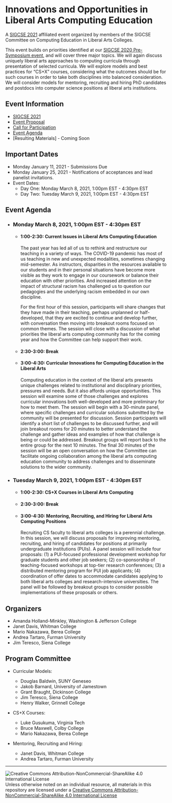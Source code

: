 # Innovations and Opportunities in Liberal Arts Computing Education

A [SIGCSE 2021](https://sigcse2021.sigcse.org) affiliated event organized by members of the SIGCSE Committee on Computing Education in Liberal Arts Colleges.

This event builds on priorities identified at our [SIGCSE 2020 Pre-Symposium event](https://computing-in-the-liberal-arts.github.io/SIGCSE2020-PreSymposium-Event/), and will cover three major topics. We will again discuss uniquely liberal arts approaches to computing curricula through presentation of selected curricula. We will explore models and best practices for “CS+X” courses, considering what the outcomes should be for such courses in order to take both disciplines into balanced consideration. We will consider models for mentoring, recruiting and hiring PhD candidates and postdocs into computer science positions at liberal arts institutions.

## Event Information

- [SIGCSE 2021](https://sigcse2021.sigcse.org)
- [Event Proposal](SIGCSE-2021-CSLA.pdf)
- [Call for Participation](CallForParticipation.md)
- [Event Agenda](#event-agenda)
- [Resulting Materials] - Coming Soon

## Important Dates

- Monday January 11, 2021 - Submissions Due
- Monday January 25, 2021 - Notifications of acceptances and lead panelist invitations.
- Event Dates:
  - Day One: Monday March 8, 2021, 1:00pm EST - 4:30pm EST
  - Day Two: Tuesday March 9, 2021, 1:00pm EST - 4:30pm EST

## Event Agenda

- ### Monday March 8, 2021, 1:00pm EST - 4:30pm EST

  - #### 1:00-2:30: Current Issues in Liberal Arts Computing Education

    The past year has led all of us to rethink and restructure our teaching in a variety of ways. The COVID-19 pandemic has most of us teaching in new and unexpected modalities, sometimes changing mid-semester. As instructors, disparities in the resources available to our students and in their personal situations have become more visible as they work to engage in our coursework or balance their education with other priorities. And increased attention on the impact of structural racism has challenged us to question our pedagogies and the underlying racism embedded in our own discipline.

    For the first hour of this session, participants will share changes that they have made in their teaching, perhaps unplanned or half-developed, that they are excited to continue and develop further, with conversation then moving into breakout rooms focused on common themes. The session will close with a discussion of what priorities the liberal arts computing community has for the coming year and how the Committee can help support their work.

  - #### 2:30-3:00: Break

  - #### 3:00-4:30: Curricular Innovations for Computing Education in the Liberal Arts

    Computing education in the context of the liberal arts presents unique challenges related to institutional and disciplinary priorities, pressures and needs. But it also affords unique opportunities. This session will examine some of those challenges and explores curricular innovations both well-developed and more preliminary for how to meet them. The session will begin with a 30-minute panel, where specific challenges and curricular solutions submitted by the community will be presented for discussion. Session participants will identify a short list of challenges to be discussed further, and will join breakout rooms for 20 minutes to better understand the challenge and gather ideas and examples of how that challenge is being or could be addressed. Breakout groups will report back to the entire group for the next 10 minutes. The final 30 minutes of the session will be an open conversation on how the Committee can facilitate ongoing collaboration among the liberal arts computing education community to address challenges and to disseminate solutions to the wider community.

- ### Tuesday March 9, 2021, 1:00pm EST - 4:30pm EST

  - #### 1:00-2:30: CS+X Courses in Liberal Arts Computing

  - #### 2:30-3:00: Break

  - #### 3:00-4:30: Mentoring, Recruiting, and Hiring for Liberal Arts Computing Positions

    Recruiting CS faculty to liberal arts colleges is a perennial challenge. In this session, we will discuss proposals for improving mentoring, recruiting, and hiring of candidates for positions at primarily undergraduate institutions (PUIs). A panel session will include four proposals: (1) a PUI-focused professional development workshop for graduate students and other job seekers; (2) co-sponsorship of teaching-focused workshops at top-tier research conferences; (3) a distributed mentoring program for PUI job applicants; (4) coordination of offer dates to accommodate candidates applying to both liberal arts colleges and research-intensive universities. The panel will be followed by breakout groups to consider possible implementations of these proposals or others.

## Organizers
- Amanda Holland-Minkley, Washington & Jefferson College
- Janet Davis, Whitman College
- Mario Nakazawa, Berea College
- Andrea Tartaro, Furman University
- Jim Teresco, Siena College

## Program Committee

- Curricular Models:
  - Douglas Baldwin, SUNY Geneseo
  - Jakob Barnard, University of Jamestown
  - Grant Braught, Dickinson College
  - Jim Teresco, Siena College
  - Henry Walker, Grinnell College

- CS+X Courses:
  - Luke Gusukuma, Virginia Tech
  - Bruce Maxwell, Colby College
  - Mario Nakazawa, Berea College

- Mentoring, Recruiting and Hiring:
  - Janet Davis, Whitman College
  - Andrea Tartaro, Furman University

___
![Creative Commons Attribution-NonCommercial-ShareAlike 4.0 International License](https://i.creativecommons.org/l/by-nc-sa/4.0/88x31.png "Creative Commons Attribution-NonCommercial-ShareAlike 4.0 International License") Unless otherwise noted on an individual resource, all materials in this repository are licensed under a [Creative Commons Attribution-NonCommercial-ShareAlike 4.0 International License](http://creativecommons.org/licenses/by-nc-sa/4.0/)
